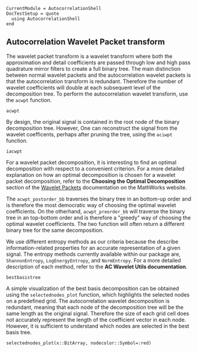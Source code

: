 ```@meta
CurrentModule = AutocorrelationShell
DocTestSetup = quote
  using AutocorrelationShell
end
```

## Autocorrelation Wavelet Packet transform
The wavelet packet transform is a wavelet transform where both the approximation and
detail coefficients are passed through low and high pass quadrature mirror filters to
create a full binary tree. The main distinction between normal wavelet packets
and the autocorrelation wavelet packets is that the autocorrelation transform is
redundant. Therefore the number of wavelet coefficients will double at each subsequent
level of the decomposition tree. To perform the autocorrelation wavelet transform, use the
`acwpt` function.

```@docs
acwpt
```

By design, the original signal is contained in the root node of the binary decomposition tree.
However, One can reconstruct the signal from the wavelet coefficents, perhaps after pruning the tree, using the `aciwpt` function.
```@docs
iacwpt
```

For a wavelet packet decomposition, it is interesting to find an optimal decomposition with
respect to a convenient criterion. For a more detailed explanation on how an optimal decomposition is chosen for a wavelet packet decomposition, refer to the **Choosing the Optimal Decomposition** section of the [Wavelet Packets](https://www.mathworks.com/help/wavelet/ug/wavelet-packets.html) documentation on the MathWorks website.

The `acwpt_postorder_bb` traverses the binary tree in an bottom-up order and is therefore the most democratic way of choosing the optimal wavelet coefficients. On the otherhand, `acwpt_preorder_bb` will traverse the binary tree in an top-bottom order and
is therefore a "greedy" way of choosing the optimal wavelet coefficients. The two function
will often return a different binary tree for the same decomposition.

We use different entropy methods as our criteria because the describe information-related properties for an accurate representation of a given signal. The entropy methods currently available within our package are, `ShannonEntropy`, `LogEnergyEntropy`, and `NormEntropy`. For a more detailed description of each method, refer to the **AC Wavelet Utils documentation**.

```@docs
bestbasistree
```

A simple visualization of the best basis decomposition can be obtained using the `selectednodes_plot` function, which highlights the selected nodes on a predefined grid. The autocorrelation wavelet decomposition is redundant, meaning that each node of the decomposition tree will be the same length as the original signal. Therefore the size of each grid cell does not accurately represent the length of the coefficient vector in each node. However, it is sufficient to understand which nodes are selected in the best basis tree.

```@docs
selectednodes_plot(x::BitArray, nodecolor::Symbol=:red)
```
